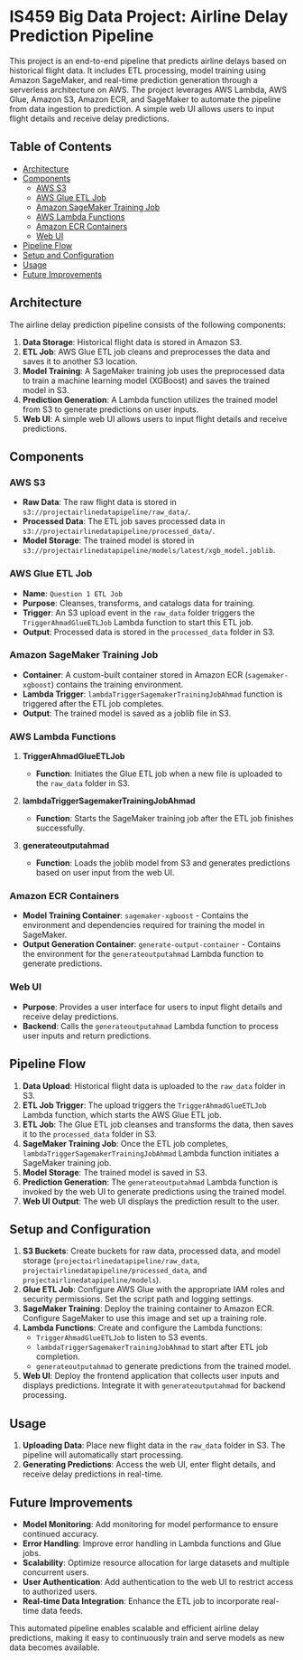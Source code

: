 # IS459 Big Data Project: Airline Delay Prediction Pipeline

This project is an end-to-end pipeline that predicts airline delays based on historical flight data. It includes ETL processing, model training using Amazon SageMaker, and real-time prediction generation through a serverless architecture on AWS. The project leverages AWS Lambda, AWS Glue, Amazon S3, Amazon ECR, and SageMaker to automate the pipeline from data ingestion to prediction. A simple web UI allows users to input flight details and receive delay predictions.

## Table of Contents

- [Architecture](#architecture)
- [Components](#components)
  - [AWS S3](#aws-s3)
  - [AWS Glue ETL Job](#aws-glue-etl-job)
  - [Amazon SageMaker Training Job](#amazon-sagemaker-training-job)
  - [AWS Lambda Functions](#aws-lambda-functions)
  - [Amazon ECR Containers](#amazon-ecr-containers)
  - [Web UI](#web-ui)
- [Pipeline Flow](#pipeline-flow)
- [Setup and Configuration](#setup-and-configuration)
- [Usage](#usage)
- [Future Improvements](#future-improvements)

## Architecture

The airline delay prediction pipeline consists of the following components:

1. **Data Storage**: Historical flight data is stored in Amazon S3.
2. **ETL Job**: AWS Glue ETL job cleans and preprocesses the data and saves it to another S3 location.
3. **Model Training**: A SageMaker training job uses the preprocessed data to train a machine learning model (XGBoost) and saves the trained model in S3.
4. **Prediction Generation**: A Lambda function utilizes the trained model from S3 to generate predictions on user inputs.
5. **Web UI**: A simple web UI allows users to input flight details and receive predictions.

## Components

### AWS S3

- **Raw Data**: The raw flight data is stored in `s3://projectairlinedatapipeline/raw_data/`.
- **Processed Data**: The ETL job saves processed data in `s3://projectairlinedatapipeline/processed_data/`.
- **Model Storage**: The trained model is stored in `s3://projectairlinedatapipeline/models/latest/xgb_model.joblib`.

### AWS Glue ETL Job

- **Name**: `Question 1 ETL Job`
- **Purpose**: Cleanses, transforms, and catalogs data for training.
- **Trigger**: An S3 upload event in the `raw_data` folder triggers the `TriggerAhmadGlueETLJob` Lambda function to start this ETL job.
- **Output**: Processed data is stored in the `processed_data` folder in S3.

### Amazon SageMaker Training Job

- **Container**: A custom-built container stored in Amazon ECR (`sagemaker-xgboost`) contains the training environment.
- **Lambda Trigger**: `lambdaTriggerSagemakerTrainingJobAhmad` function is triggered after the ETL job completes.
- **Output**: The trained model is saved as a joblib file in S3.

### AWS Lambda Functions

1. **TriggerAhmadGlueETLJob**
   - **Function**: Initiates the Glue ETL job when a new file is uploaded to the `raw_data` folder in S3.

2. **lambdaTriggerSagemakerTrainingJobAhmad**
   - **Function**: Starts the SageMaker training job after the ETL job finishes successfully.

3. **generateoutputahmad**
   - **Function**: Loads the joblib model from S3 and generates predictions based on user input from the web UI.

### Amazon ECR Containers

- **Model Training Container**: `sagemaker-xgboost` - Contains the environment and dependencies required for training the model in SageMaker.
- **Output Generation Container**: `generate-output-container` - Contains the environment for the `generateoutputahmad` Lambda function to generate predictions.

### Web UI

- **Purpose**: Provides a user interface for users to input flight details and receive delay predictions.
- **Backend**: Calls the `generateoutputahmad` Lambda function to process user inputs and return predictions.

## Pipeline Flow

1. **Data Upload**: Historical flight data is uploaded to the `raw_data` folder in S3.
2. **ETL Job Trigger**: The upload triggers the `TriggerAhmadGlueETLJob` Lambda function, which starts the AWS Glue ETL job.
3. **ETL Job**: The Glue ETL job cleanses and transforms the data, then saves it to the `processed_data` folder in S3.
4. **SageMaker Training Job**: Once the ETL job completes, `lambdaTriggerSagemakerTrainingJobAhmad` Lambda function initiates a SageMaker training job.
5. **Model Storage**: The trained model is saved in S3.
6. **Prediction Generation**: The `generateoutputahmad` Lambda function is invoked by the web UI to generate predictions using the trained model.
7. **Web UI Output**: The web UI displays the prediction result to the user.

## Setup and Configuration

1. **S3 Buckets**: Create buckets for raw data, processed data, and model storage (`projectairlinedatapipeline/raw_data`, `projectairlinedatapipeline/processed_data`, and `projectairlinedatapipeline/models`).
2. **Glue ETL Job**: Configure AWS Glue with the appropriate IAM roles and security permissions. Set the script path and logging settings.
3. **SageMaker Training**: Deploy the training container to Amazon ECR. Configure SageMaker to use this image and set up a training role.
4. **Lambda Functions**: Create and configure the Lambda functions:
   - `TriggerAhmadGlueETLJob` to listen to S3 events.
   - `lambdaTriggerSagemakerTrainingJobAhmad` to start after ETL job completion.
   - `generateoutputahmad` to generate predictions from the trained model.
5. **Web UI**: Deploy the frontend application that collects user inputs and displays predictions. Integrate it with `generateoutputahmad` for backend processing.

## Usage

1. **Uploading Data**: Place new flight data in the `raw_data` folder in S3. The pipeline will automatically start processing.
2. **Generating Predictions**: Access the web UI, enter flight details, and receive delay predictions in real-time.

## Future Improvements

- **Model Monitoring**: Add monitoring for model performance to ensure continued accuracy.
- **Error Handling**: Improve error handling in Lambda functions and Glue jobs.
- **Scalability**: Optimize resource allocation for large datasets and multiple concurrent users.
- **User Authentication**: Add authentication to the web UI to restrict access to authorized users.
- **Real-time Data Integration**: Enhance the ETL job to incorporate real-time data feeds. 

This automated pipeline enables scalable and efficient airline delay predictions, making it easy to continuously train and serve models as new data becomes available.
